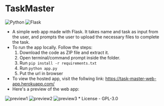 # TaskMaster

![Python](https://img.shields.io/badge/Python-3.8.6-yellow) ![Flask](https://img.shields.io/badge/-Flask-brightgreen)

* A simple web app made with Flask. It takes name and task as input from the user, and prompts the user to upload the necessary files to complete the task.
* To run the app locally. Follow the steps:
    1. Download the code as ZIP file and extract it.
    2. Open terminal/command prompt inside the folder.
    3. Run <code>pip install -r requirements.txt</code>
    4. Run <code>python app.py</code>
    5. Put the url in browser
* To view the hosted app, visit the follwing link: https://task-master-web-app.herokuapp.com/
* Here's a preview of the web app:
<img src="https://i.imgur.com/2gnihHP.png" alt="preview1">
<img src="https://i.imgur.com/ZDJ09Ml.png" alt="preview2">
<img src="https://i.imgur.com/81khmiD.png" alt="preview3">
* License - GPL-3.0